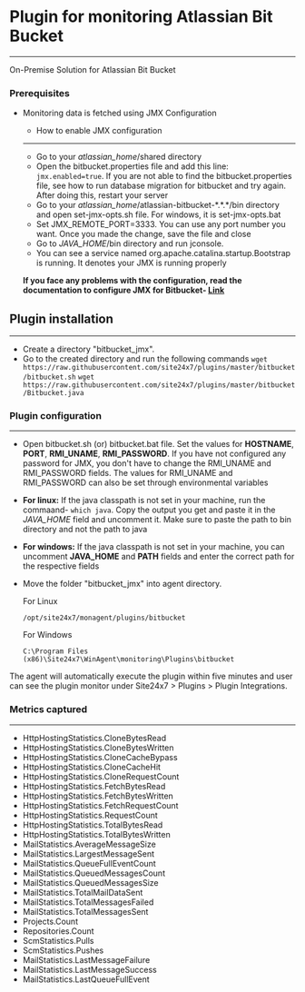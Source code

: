 # Plugin for monitoring Atlassian Bit Bucket
---

On-Premise Solution for Atlassian Bit Bucket

### Prerequisites

* Monitoring data is fetched using JMX Configuration

    * How to enable JMX configuration
    ---
    * Go to your *atlassian_home*/shared directory
    * Open the bitbucket.properties file and add this line: `jmx.enabled=true`. If you are not able to find the bitbucket.properties file, see how to run database migration for bitbucket and try again. After doing this, restart your server
    * Go to your *atlassian_home*/atlassian-bitbucket-\*.\*\.*/bin directory and open set-jmx-opts.sh file. For windows, it is set-jmx-opts.bat
    * Set JMX_REMOTE_PORT=3333. You can use any port number you want. Once you made the change, save the file and close
    * Go to *JAVA_HOME*/bin directory and run jconsole. 
    * You can see a service named org.apache.catalina.startup.Bootstrap is running. It denotes your JMX is running properly

    **If you face any problems with the configuration, read the documentation to configure JMX for Bitbucket- [Link](https://confluence.atlassian.com/bitbucketserver/enabling-jmx-counters-for-performance-monitoring-776640189.html)**

## Plugin installation
___

* Create a directory "bitbucket_jmx".
* Go to the created directory and run the following commands
`wget https://raw.githubusercontent.com/site24x7/plugins/master/bitbucket/bitbucket.sh`
`wget https://raw.githubusercontent.com/site24x7/plugins/master/bitbucket/Bitbucket.java`


### Plugin configuration
---
* Open bitbucket.sh (or) bitbucket.bat file. Set the values for **HOSTNAME**, **PORT**, **RMI_UNAME**, **RMI_PASSWORD**. If you have not configured any password for JMX, you don't have to change the RMI_UNAME and RMI_PASSWORD fields. The values for RMI_UNAME and RMI_PASSWORD can also be set through environmental variables
* **For linux:** If the java classpath is not set in your machine, run the commaand- `which java`. Copy the output you get and paste it in the *JAVA_HOME* field and uncomment it. Make sure to paste the path to bin directory and not the path to java
* **For windows:** If the java classpath is not set in your machine, you can uncomment **JAVA_HOME** and **PATH** fields and enter the correct path for the respective fields

* Move the folder "bitbucket_jmx" into agent directory.
   
   For Linux
   ```
   /opt/site24x7/monagent/plugins/bitbucket
   ```
   
   For Windows
   ```
   C:\Program Files (x86)\Site24x7\WinAgent\monitoring\Plugins\bitbucket
   ```
The agent will automatically execute the plugin within five minutes and user can see the plugin monitor under Site24x7 > Plugins > Plugin Integrations.

### Metrics captured
---
* HttpHostingStatistics.CloneBytesRead
* HttpHostingStatistics.CloneBytesWritten
* HttpHostingStatistics.CloneCacheBypass
* HttpHostingStatistics.CloneCacheHit
* HttpHostingStatistics.CloneRequestCount
* HttpHostingStatistics.FetchBytesRead
* HttpHostingStatistics.FetchBytesWritten
* HttpHostingStatistics.FetchRequestCount
* HttpHostingStatistics.RequestCount
* HttpHostingStatistics.TotalBytesRead
* HttpHostingStatistics.TotalBytesWritten
* MailStatistics.AverageMessageSize
* MailStatistics.LargestMessageSent
* MailStatistics.QueueFullEventCount
* MailStatistics.QueuedMessagesCount
* MailStatistics.QueuedMessagesSize
* MailStatistics.TotalMailDataSent
* MailStatistics.TotalMessagesFailed
* MailStatistics.TotalMessagesSent
* Projects.Count
* Repositories.Count
* ScmStatistics.Pulls
* ScmStatistics.Pushes
* MailStatistics.LastMessageFailure
* MailStatistics.LastMessageSuccess
* MailStatistics.LastQueueFullEvent
